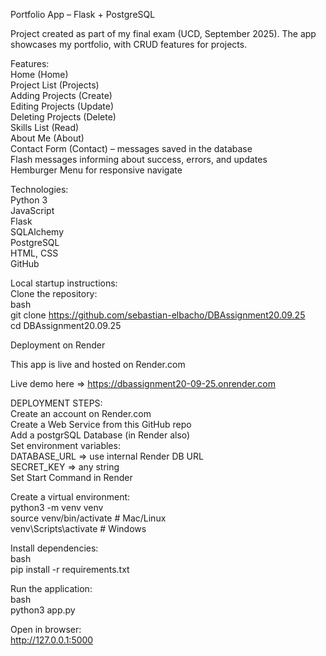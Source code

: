 Portfolio App – Flask + PostgreSQL

Project created as part of my final exam (UCD, September 2025).
The app showcases my portfolio, with CRUD features for projects.

Features: <br>
Home (Home)<br>
Project List (Projects)<br>
Adding Projects (Create)<br>
Editing Projects (Update)<br>
Deleting Projects (Delete)<br>
Skills List (Read)<br>
About Me (About)<br>
Contact Form (Contact) – messages saved in the database <br>
Flash messages informing about success, errors, and updates <br>
Hemburger Menu for responsive navigate <br>


Technologies: <br>
Python 3 <br>
JavaScript <br>
Flask <br>
SQLAlchemy <br>
PostgreSQL <br>
HTML, CSS <br>
GitHub <br>

Local startup instructions: <br>
Clone the repository: <br>
bash <br>
git clone https://github.com/sebastian-elbacho/DBAssignment20.09.25 <br>
cd DBAssignment20.09.25 <br>


Deployment on Render <br>

This app is live and hosted on Render.com <br>

Live demo here => https://dbassignment20-09-25.onrender.com <br>


DEPLOYMENT STEPS: <br>
Create an account on Render.com<br>
Create a Web Service from this GitHub repo<br>
Add a postgrSQL Database (in Render also) <br>
Set environment variables: <br>
   DATABASE_URL => use internal Render DB URL <br>
   SECRET_KEY => any string <br>
Set Start Command in Render <br>




Create a virtual environment: <br>
python3 -m venv venv <br>
source venv/bin/activate   # Mac/Linux <br>
venv\Scripts\activate      # Windows <br>

Install dependencies: <br>
bash <br>
pip install -r requirements.txt <br>

Run the application: <br>
bash <br>
python3 app.py <br>

Open in browser: <br>
http://127.0.0.1:5000 <br>













